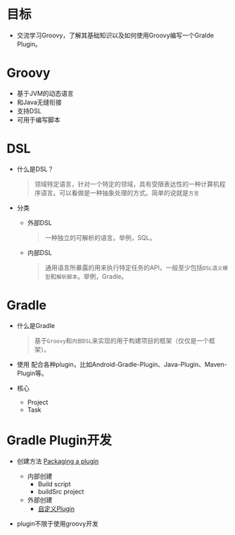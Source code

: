 # 目标
- 交流学习Groovy，了解其基础知识以及如何使用Groovy编写一个Gralde Plugin。
# Groovy
- 基于JVM的动态语言
- 和Java无缝衔接
- 支持DSL
- 可用于编写脚本






# DSL
- 什么是DSL？

  > 领域特定语言，针对一个特定的领域，具有受限表达性的一种计算机程序语言。可以看做是一种抽象处理的方式。简单的说就是`方言`
- 分类
  - 外部DSL
     > 一种独立的可解析的语言。举例，SQL。

  - 内部DSL
     > 通用语言所暴露的用来执行特定任务的API，一般至少包括`DSL语义模型`和`解析脚本`。举例，Gradle。




# Gradle
- 什么是Gradle
  >基于`Groovy`和`内部DSL`来实现的用于构建项目的框架（仅仅是一个框架）。
- 使用
配合各种plugin，比如Android-Gradle-Plugin、Java-Plugin、Maven-Plugin等。

- 核心
  - Project
  - Task

# Gradle Plugin开发
- 创建方法 [Packaging a plugin][1]
  - 内部创建
     - Build script
     - buildSrc project
  - 外部创建
     - [自定义Plugin][2]


- plugin不限于使用groovy开发


  [1]: https://docs.gradle.org/current/userguide/custom_plugins.html#sec:packaging_a_plugin
  [2]: http://smallsoho.com/android/2017/03/18/Android%E8%87%AA%E5%AE%9A%E4%B9%89Gradle%E6%8F%92%E4%BB%B6/
